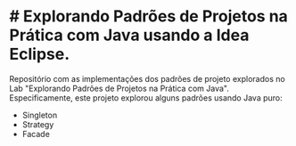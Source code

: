 # # Explorando Padrões de Projetos na Prática com Java usando a Idea Eclipse.

Repositório com as implementações dos padrões de projeto explorados no Lab "Explorando Padrões de Projetos na Prática com Java". Especificamente, este projeto explorou alguns padrões usando Java puro:

- Singleton
- Strategy
- Facade